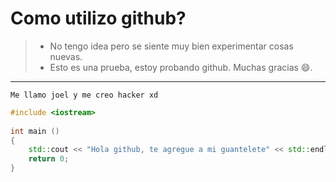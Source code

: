 # Como utilizo github?
> - No tengo idea pero se siente muy bien experimentar cosas nuevas.
> - Esto es una prueba, estoy probando github.
> Muchas gracias :smile:.

------------

`Me llamo joel y me creo hacker xd`
```cpp
#include <iostream>
 
int main () 
{
	std::cout << "Hola github, te agregue a mi guantelete" << std::endl;
    return 0;
}
```